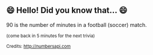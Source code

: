 ## 😄 Hello! Did you know that... 😄
90 is the number of minutes in a football (soccer) match.

<sup>(come back in 5 minutes for the next trivia)</sup>


<sup>Credits: http://numbersapi.com</sup>
